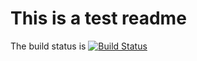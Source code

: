 # This is a test readme



The build status is [![Build Status](http://139.144.61.237:8080/buildStatus/icon?job=webhook-project)](http://139.144.61.237:8080/job/webhook-project/)
